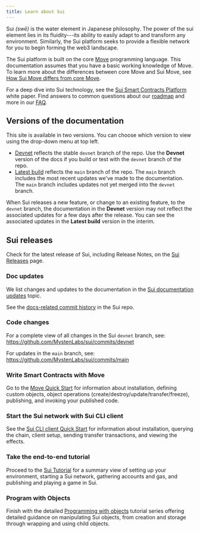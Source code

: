 ```yaml
---
title: Learn about Sui
---
```


Sui *(swē)* is the water element in Japanese philosophy. The power of the sui element lies in its fluidity---its ability to easily adapt to and transform any environment. Similarly, the Sui platform seeks to provide a flexible network for you to begin forming the web3 landscape. 

The Sui platform is built on the core [Move](https://github.com/MystenLabs/awesome-move) programming language. This documentation assumes that you have a basic working knowledge of Move. To learn more about the differences between core Move and Sui Move, see [How Sui Move differs from core Move](../learn/sui-move-diffs.md).

For a deep dive into Sui technology, see the [Sui Smart Contracts Platform](https://github.com/MystenLabs/sui/blob/main/doc/paper/sui.pdf) white paper. Find answers to common questions about our [roadmap](https://github.com/MystenLabs/sui/blob/main/DEVX_ROADMAP.md) and more in our [FAQ](../contribute/faq.md).

## Versions of the documentation

This site is available in two versions. You can choose which version to view using the drop-down menu at top left.
 * [Devnet](https://docs.sui.io/devnet/learn) reflects the stable `devnet` branch of the repo. Use the **Devnet** version of the docs if you build or test with the `devnet` branch of the repo. 
 * [Latest build](https://docs.sui.io/learn) reflects the `main` branch of the repo. The `main` branch includes the most recent updates we've made to the documentation. The `main` branch includes updates not yet merged into the `devnet` branch.

 When Sui releases a new feature, or change to an existing feature, to the `devnet` branch, the documentation in the **Devnet** version may not reflect the associated updates for a few days after the release. You can see the associated updates in the **Latest build** version in the interim.  

## Sui releases

Check for the latest release of Sui, including Release Notes, on the [Sui Releases](https://github.com/MystenLabs/sui/releases) page.

### Doc updates

We list changes and updates to the documentation in the [Sui documentation updates](../learn/sui-doc-updates.md) topic.

See the [docs-related commit history](https://github.com/MystenLabs/sui/commits/main/doc/src) in the Sui repo.

### Code changes

For a complete view of all changes in the Sui `devnet` branch, see:
https://github.com/MystenLabs/sui/commits/devnet

For updates in the `main` branch, see:
https://github.com/MystenLabs/sui/commits/main 

### Write Smart Contracts with Move

Go to the [Move Quick Start](../build/move/index.md) for information about installation, defining custom objects, object operations (create/destroy/update/transfer/freeze), publishing, and invoking your published code.

### Start the Sui network with Sui CLI client

See the [Sui CLI client Quick Start](../build/cli-client.md) for information about installation, querying the chain, client setup, sending transfer transactions, and viewing the effects.

### Take the end-to-end tutorial

Proceed to the [Sui Tutorial](../explore/tutorials.md) for a summary view of setting up your environment, starting a Sui network, gathering accounts and gas, and publishing and playing a game in Sui.

### Program with Objects

Finish with the detailed [Programming with objects](../build/programming-with-objects/index.md) tutorial series offering detailed guidance on manipulating Sui objects, from creation and storage through wrapping and using child objects.